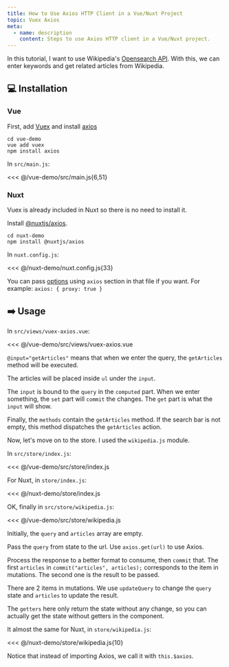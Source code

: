 ```yaml
---
title: How to Use Axios HTTP Client in a Vue/Nuxt Project
topic: Vuex Axios
meta:
  - name: description
    content: Steps to use Axios HTTP client in a Vue/Nuxt project.
---
```


In this tutorial, I want to use Wikipedia's [Opensearch API](https://www.mediawiki.org/wiki/API:Opensearch). With this, we can enter keywords and get related articles from Wikipedia.

## :computer: Installation

### Vue

First, add [Vuex](https://vuex.vuejs.org/) and install [axios](https://www.npmjs.com/package/prismjs)

```bash{2-3}
cd vue-demo
vue add vuex
npm install axios
```

In `src/main.js`:

<<< @/vue-demo/src/main.js{6,51}

### Nuxt

Vuex is already included in Nuxt so there is no need to install it.

Install [@nuxtjs/axios](https://www.npmjs.com/package/@nuxtjs/axios).

```bash{2}
cd nuxt-demo
npm install @nuxtjs/axios
```

In `nuxt.config.js`:

<<< @/nuxt-demo/nuxt.config.js{33}

You can pass [options](https://axios.nuxtjs.org/options) using `axios` section in that file if you want. For example: `axios: { proxy: true }`

## :arrow_right: Usage

In `src/views/vuex-axios.vue`:

<<< @/vue-demo/src/views/vuex-axios.vue

`@input="getArticles"` means that when we enter the query, the `getArticles` method will be executed.

The articles will be placed inside `ul` under the `input`.

The `input` is bound to the `query` in the `computed` part. When we enter something, the `set` part will `commit` the changes. The `get` part is what the `input` will show.

Finally, the `methods` contain the `getArticles` method. If the search bar is not empty, this method dispatches the `getArticles` action.

Now, let's move on to the store. I used the `wikipedia.js` module.

In `src/store/index.js`:

<<< @/vue-demo/src/store/index.js

For Nuxt, in `store/index.js`:

<<< @/nuxt-demo/store/index.js

OK, finally in `src/store/wikipedia.js`:

<<< @/vue-demo/src/store/wikipedia.js

Initially, the `query` and `articles` array are empty.

Pass the `query` from state to the url. Use `axios.get(url)` to use Axios.

Process the response to a better format to consume, then `commit` that. The first `articles` in `commit("articles", articles);` corresponds to the item in mutations. The second one is the result to be passed.

There are 2 items in mutations. We use `updateQuery` to change the `query` state and `articles` to update the result.

The `getters` here only return the state without any change, so you can actually get the state without getters in the component.

It almost the same for Nuxt, in `store/wikipedia.js`:

<<< @/nuxt-demo/store/wikipedia.js{10}

Notice that instead of importing Axios, we call it with `this.$axios`.

